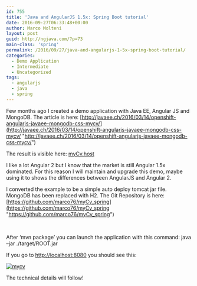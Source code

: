 ```yaml
---
id: 755
title: 'Java and AngularJS 1.5x: Spring Boot tutorial'
date: 2016-09-27T06:33:48+00:00
author: Marco Molteni
layout: post
guid: http://ngjava.com/?p=73
main-class: 'spring'
permalink: /2016/09/27/java-and-angularjs-1-5x-spring-boot-tutorial/
categories:
  - Demo Application
  - Intermediate
  - Uncategorized
tags:
  - angularjs
  - java
  - spring
---
```

Few months ago I created a demo application with Java EE, Angular JS and MongoDB. The article is here: [http://javaee.ch/2016/03/14/openshift-angularjs-javaee-mongodb-css-mycv/](http://javaee.ch/2016/03/14/openshift-angularjs-javaee-mongodb-css-mycv/ "http://javaee.ch/2016/03/14/openshift-angularjs-javaee-mongodb-css-mycv/")

The result is visible here: <a href="http://myCv.host" target="_blank">myCv.host</a>

I like a lot Angular 2 but I know that the market is still Angular 1.5x dominated. For this reason I will maintain and upgrade this demo, maybe using it to shows the differences between AngularJS and Angular 2.

I converted the example to be a simple auto deploy tomcat jar file. MongoDB has been replaced with H2. The Git Repository is here: [https://github.com/marco76/myCv_spring](https://github.com/marco76/myCv_spring "https://github.com/marco76/myCv_spring")

&nbsp;

After ‘mvn package’ you can launch the application with this command: java –jar ./target/ROOT.jar

If you go to <http://localhost:8080> you should see this:

[<img style="background-image: none; padding-top: 0px; padding-left: 0px; display: inline; padding-right: 0px; border: 0px;" title="mycv" src="{{site.baseurl}}/assets/img/uploads/2016/09/mycv_thumb.png?resize=551%2C480" alt="mycv" border="0" data-recalc-dims="1" />](https://i1.wp.com/javaee.ch/wp-content/uploads/2016/09/mycv.png)

The technical details will follow!
